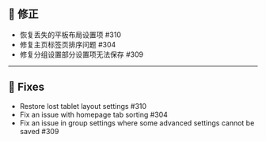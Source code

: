 ## 🐛 修正

- 恢复丢失的平板布局设置项 #310
- 修复主页标签页排序问题 #304
- 修复分组设置部分设置项无法保存 #309

---

## 🐛 Fixes

- Restore lost tablet layout settings #310
- Fix an issue with homepage tab sorting #304
- Fix an issue in group settings where some advanced settings cannot be saved #309

